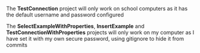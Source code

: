 The **TestConnection** project will only work on school computers as it has the default username and password configured

The **SelectExampleWithProperties**, **InsertExample** and **TestConnectionWithProperties** projects will only work on my computer as I have set it with my own secure password, using gitignore to hide it from commits

